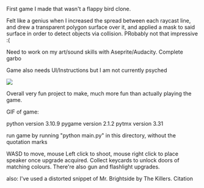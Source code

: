 
First game I made that wasn't a flappy bird clone. 

Felt like a genius when I increased the spread between each raycast line, and drew a transparent polygon surface over it, and applied a mask to said surface in order to detect objects via collision. PRobably not that impressive :(

Need to work on my art/sound skills with Aseprite/Audacity. Complete garbo

Game also needs UI/Instructions but I am not currently psyched

![](https://github.com/FrostyPi/CSCast-game/blob/main/cscast_gif.gif)

Overall very fun project to make, much more fun than actually playing the game. 



GIF of game:

python version 3.10.9
pygame version 2.1.2
pytmx version 3.31

run game by running "python main.py" in this directory, without the quotation marks

WASD to move, mouse Left click to shoot, mouse right click to place speaker once upgrade acquired. Collect keycards to unlock doors of matching colours. There're also gun and flashlight upgrades.

also: I've used a distorted snippet of Mr. Brightside by The Killers. Citation 



